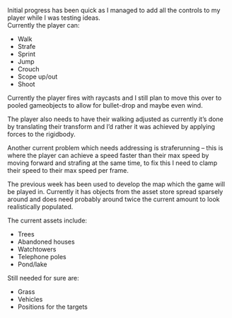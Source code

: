 Initial progress has been quick as I managed to add all the controls to my player while I was testing ideas.  
Currently the player can:

- Walk
- Strafe
- Sprint
- Jump
- Crouch
- Scope up/out
- Shoot

Currently the player fires with raycasts and I still plan to move this over to pooled gameobjects to allow for bullet-drop and maybe even wind.

The player also needs to have their walking adjusted as currently it’s done by translating their transform and I’d rather it was achieved by applying forces to the rigidbody.

Another current problem which needs addressing is straferunning – this is where the player can achieve a speed faster than their max speed by moving forward and strafing at the same time, to fix this I need to clamp their speed to their max speed per frame.

The previous week has been used to develop the map which the game will be played in. Currently it has objects from the asset store spread sparsely around and does need probably around twice the current amount to look realistically populated.

The current assets include:

- Trees
- Abandoned houses
- Watchtowers
- Telephone poles
- Pond/lake

Still needed for sure are:

- Grass
- Vehicles
- Positions for the targets